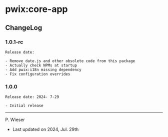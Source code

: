 # pwix:core-app

## ChangeLog

### 1.0.1-rc

    Release date: 

    - Remove date.js and other obsolete code from this package
    - Actually check NPMs at startup
    - Add pwix:i18n missing dependency
    - Fix configuration overrides

### 1.0.0

    Release date: 2024- 7-29

    - Initial release

---
P. Wieser
- Last updated on 2024, Jul. 29th
